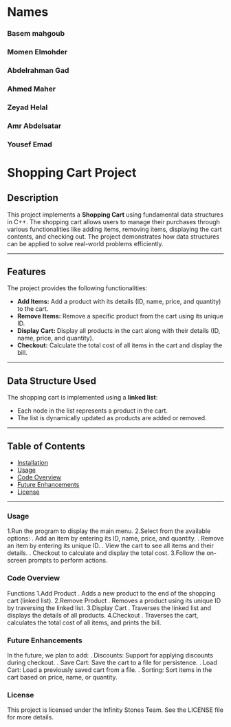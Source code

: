 # Names
### Basem mahgoub
### Momen Elmohder
### Abdelrahman Gad
### Ahmed Maher
### Zeyad Helal
### Amr Abdelsatar
### Yousef Emad

# Shopping Cart Project

## Description
This project implements a **Shopping Cart** using fundamental data structures in C++. The shopping cart allows users to manage their purchases through various functionalities like adding items, removing items, displaying the cart contents, and checking out. The project demonstrates how data structures can be applied to solve real-world problems efficiently.

---

## Features
The project provides the following functionalities:
- **Add Items:** Add a product with its details (ID, name, price, and quantity) to the cart.
- **Remove Items:** Remove a specific product from the cart using its unique ID.
- **Display Cart:** Display all products in the cart along with their details (ID, name, price, and quantity).
- **Checkout:** Calculate the total cost of all items in the cart and display the bill.

---

## Data Structure Used
The shopping cart is implemented using a **linked list**:
- Each node in the list represents a product in the cart.
- The list is dynamically updated as products are added or removed.

---

## Table of Contents
- [Installation](#installation)
- [Usage](#usage)
- [Code Overview](#code-overview)
- [Future Enhancements](#future-enhancements)
- [License](#license)

---

### Usage
1.Run the program to display the main menu.
2.Select from the available options:
  . Add an item by entering its ID, name, price, and quantity.
  . Remove an item by entering its unique ID.
  . View the cart to see all items and their details.
  . Checkout to calculate and display the total cost.
3.Follow the on-screen prompts to perform actions.


### Code Overview
Functions
1.Add Product
  . Adds a new product to the end of the shopping cart (linked list).
2.Remove Product
  . Removes a product using its unique ID by traversing the linked list.
3.Display Cart
  . Traverses the linked list and displays the details of all products.
4.Checkout
  . Traverses the cart, calculates the total cost of all items, and prints the bill.


### Future Enhancements
In the future, we plan to add:
. Discounts: Support for applying discounts during checkout.
. Save Cart: Save the cart to a file for persistence.
. Load Cart: Load a previously saved cart from a file.
. Sorting: Sort items in the cart based on price, name, or quantity.


### License
This project is licensed under the Infinity Stones Team. See the LICENSE file for more details.

